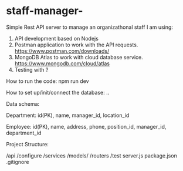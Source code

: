 # staff-manager-

Simple Rest API server to manage an organizathonal staff I am using:

1. API development based on Nodejs
2. Postman application to work with the API requests. https://www.postman.com/downloads/
3. MongoDB Atlas to work with cloud database service. https://www.mongodb.com/cloud/atlas
4. Testing with ?

How to run the code: npm run dev

How to set up/init/connect the database: ..

Data schema:

Department:
id(PK), name, manager_id, location_id

Employee:
id(PK), name, address, phone, position_id, manager_id, department_id

Project Structure:

/api /configure /services /models/ /routers /test server.js package.json .gitignore
  
